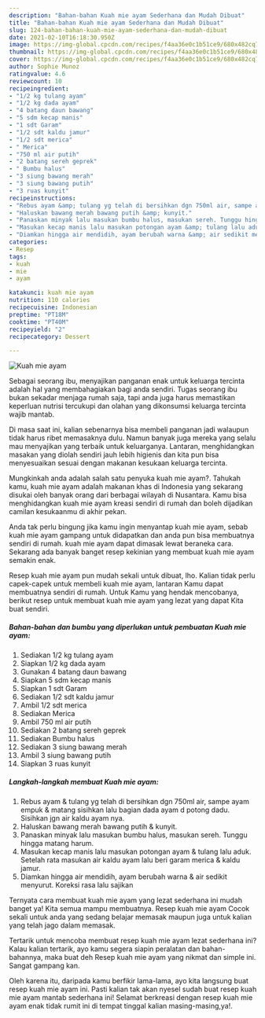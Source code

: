 ```yaml
---
description: "Bahan-bahan Kuah mie ayam Sederhana dan Mudah Dibuat"
title: "Bahan-bahan Kuah mie ayam Sederhana dan Mudah Dibuat"
slug: 124-bahan-bahan-kuah-mie-ayam-sederhana-dan-mudah-dibuat
date: 2021-02-10T16:18:30.950Z
image: https://img-global.cpcdn.com/recipes/f4aa36e0c1b51ce9/680x482cq70/kuah-mie-ayam-foto-resep-utama.jpg
thumbnail: https://img-global.cpcdn.com/recipes/f4aa36e0c1b51ce9/680x482cq70/kuah-mie-ayam-foto-resep-utama.jpg
cover: https://img-global.cpcdn.com/recipes/f4aa36e0c1b51ce9/680x482cq70/kuah-mie-ayam-foto-resep-utama.jpg
author: Sophie Munoz
ratingvalue: 4.6
reviewcount: 10
recipeingredient:
- "1/2 kg tulang ayam"
- "1/2 kg dada ayam"
- "4 batang daun bawang"
- "5 sdm kecap manis"
- "1 sdt Garam"
- "1/2 sdt kaldu jamur"
- "1/2 sdt merica"
- " Merica"
- "750 ml air putih"
- "2 batang sereh geprek"
- " Bumbu halus"
- "3 siung bawang merah"
- "3 siung bawang putih"
- "3 ruas kunyit"
recipeinstructions:
- "Rebus ayam &amp; tulang yg telah di bersihkan dgn 750ml air, sampe ayam empuk &amp; matang sisihkan lalu bagian dada ayam d potong dadu. Sisihkan jgn air kaldu ayam nya."
- "Haluskan bawang merah bawang putih &amp; kunyit."
- "Panaskan minyak lalu masukan bumbu halus, masukan sereh. Tunggu hingga matang harum."
- "Masukan kecap manis lalu masukan potongan ayam &amp; tulang lalu aduk. Setelah rata masukan air kaldu ayam lalu beri garam merica &amp; kaldu jamur."
- "Diamkan hingga air mendidih, ayam berubah warna &amp; air sedikit menyurut. Koreksi rasa lalu sajikan"
categories:
- Resep
tags:
- kuah
- mie
- ayam

katakunci: kuah mie ayam 
nutrition: 110 calories
recipecuisine: Indonesian
preptime: "PT18M"
cooktime: "PT40M"
recipeyield: "2"
recipecategory: Dessert

---
```



![Kuah mie ayam](https://img-global.cpcdn.com/recipes/f4aa36e0c1b51ce9/680x482cq70/kuah-mie-ayam-foto-resep-utama.jpg)

Sebagai seorang ibu, menyajikan panganan enak untuk keluarga tercinta adalah hal yang membahagiakan bagi anda sendiri. Tugas seorang ibu bukan sekadar menjaga rumah saja, tapi anda juga harus memastikan keperluan nutrisi tercukupi dan olahan yang dikonsumsi keluarga tercinta wajib mantab.

Di masa  saat ini, kalian sebenarnya bisa membeli panganan jadi walaupun tidak harus ribet memasaknya dulu. Namun banyak juga mereka yang selalu mau menyajikan yang terbaik untuk keluarganya. Lantaran, menghidangkan masakan yang diolah sendiri jauh lebih higienis dan kita pun bisa menyesuaikan sesuai dengan makanan kesukaan keluarga tercinta. 



Mungkinkah anda adalah salah satu penyuka kuah mie ayam?. Tahukah kamu, kuah mie ayam adalah makanan khas di Indonesia yang sekarang disukai oleh banyak orang dari berbagai wilayah di Nusantara. Kamu bisa menghidangkan kuah mie ayam kreasi sendiri di rumah dan boleh dijadikan camilan kesukaanmu di akhir pekan.

Anda tak perlu bingung jika kamu ingin menyantap kuah mie ayam, sebab kuah mie ayam gampang untuk didapatkan dan anda pun bisa membuatnya sendiri di rumah. kuah mie ayam dapat dimasak lewat beraneka cara. Sekarang ada banyak banget resep kekinian yang membuat kuah mie ayam semakin enak.

Resep kuah mie ayam pun mudah sekali untuk dibuat, lho. Kalian tidak perlu capek-capek untuk membeli kuah mie ayam, lantaran Kamu dapat membuatnya sendiri di rumah. Untuk Kamu yang hendak mencobanya, berikut resep untuk membuat kuah mie ayam yang lezat yang dapat Kita buat sendiri.

<!--inarticleads1-->

##### Bahan-bahan dan bumbu yang diperlukan untuk pembuatan Kuah mie ayam:

1. Sediakan 1/2 kg tulang ayam
1. Siapkan 1/2 kg dada ayam
1. Gunakan 4 batang daun bawang
1. Siapkan 5 sdm kecap manis
1. Siapkan 1 sdt Garam
1. Sediakan 1/2 sdt kaldu jamur
1. Ambil 1/2 sdt merica
1. Sediakan  Merica
1. Ambil 750 ml air putih
1. Sediakan 2 batang sereh geprek
1. Sediakan  Bumbu halus
1. Sediakan 3 siung bawang merah
1. Ambil 3 siung bawang putih
1. Siapkan 3 ruas kunyit




<!--inarticleads2-->

##### Langkah-langkah membuat Kuah mie ayam:

1. Rebus ayam &amp; tulang yg telah di bersihkan dgn 750ml air, sampe ayam empuk &amp; matang sisihkan lalu bagian dada ayam d potong dadu. Sisihkan jgn air kaldu ayam nya.
1. Haluskan bawang merah bawang putih &amp; kunyit.
1. Panaskan minyak lalu masukan bumbu halus, masukan sereh. Tunggu hingga matang harum.
1. Masukan kecap manis lalu masukan potongan ayam &amp; tulang lalu aduk. Setelah rata masukan air kaldu ayam lalu beri garam merica &amp; kaldu jamur.
1. Diamkan hingga air mendidih, ayam berubah warna &amp; air sedikit menyurut. Koreksi rasa lalu sajikan




Ternyata cara membuat kuah mie ayam yang lezat sederhana ini mudah banget ya! Kita semua mampu membuatnya. Resep kuah mie ayam Cocok sekali untuk anda yang sedang belajar memasak maupun juga untuk kalian yang telah jago dalam memasak.

Tertarik untuk mencoba membuat resep kuah mie ayam lezat sederhana ini? Kalau kalian tertarik, ayo kamu segera siapin peralatan dan bahan-bahannya, maka buat deh Resep kuah mie ayam yang nikmat dan simple ini. Sangat gampang kan. 

Oleh karena itu, daripada kamu berfikir lama-lama, ayo kita langsung buat resep kuah mie ayam ini. Pasti kalian tak akan nyesel sudah buat resep kuah mie ayam mantab sederhana ini! Selamat berkreasi dengan resep kuah mie ayam enak tidak rumit ini di tempat tinggal kalian masing-masing,ya!.

